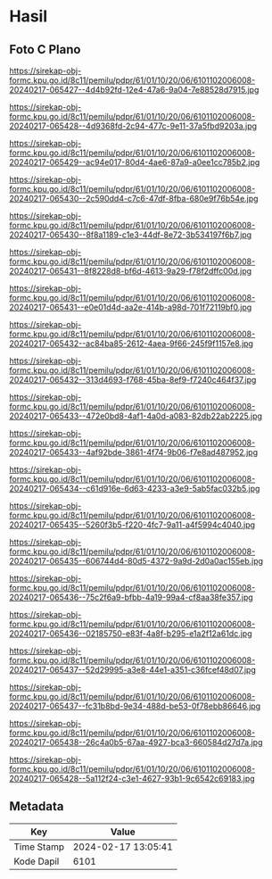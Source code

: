 # Hasil

## Foto C Plano

https://sirekap-obj-formc.kpu.go.id/8c11/pemilu/pdpr/61/01/10/20/06/6101102006008-20240217-065427--4d4b92fd-12e4-47a6-9a04-7e88528d7915.jpg

https://sirekap-obj-formc.kpu.go.id/8c11/pemilu/pdpr/61/01/10/20/06/6101102006008-20240217-065428--4d9368fd-2c94-477c-9e11-37a5fbd9203a.jpg

https://sirekap-obj-formc.kpu.go.id/8c11/pemilu/pdpr/61/01/10/20/06/6101102006008-20240217-065429--ac94e017-80d4-4ae6-87a9-a0ee1cc785b2.jpg

https://sirekap-obj-formc.kpu.go.id/8c11/pemilu/pdpr/61/01/10/20/06/6101102006008-20240217-065430--2c590dd4-c7c6-47df-8fba-680e9f76b54e.jpg

https://sirekap-obj-formc.kpu.go.id/8c11/pemilu/pdpr/61/01/10/20/06/6101102006008-20240217-065430--8f8a1189-c1e3-44df-8e72-3b534197f6b7.jpg

https://sirekap-obj-formc.kpu.go.id/8c11/pemilu/pdpr/61/01/10/20/06/6101102006008-20240217-065431--8f8228d8-bf6d-4613-9a29-f78f2dffc00d.jpg

https://sirekap-obj-formc.kpu.go.id/8c11/pemilu/pdpr/61/01/10/20/06/6101102006008-20240217-065431--e0e01d4d-aa2e-414b-a98d-701f72119bf0.jpg

https://sirekap-obj-formc.kpu.go.id/8c11/pemilu/pdpr/61/01/10/20/06/6101102006008-20240217-065432--ac84ba85-2612-4aea-9f66-245f9f1157e8.jpg

https://sirekap-obj-formc.kpu.go.id/8c11/pemilu/pdpr/61/01/10/20/06/6101102006008-20240217-065432--313d4693-f768-45ba-8ef9-f7240c464f37.jpg

https://sirekap-obj-formc.kpu.go.id/8c11/pemilu/pdpr/61/01/10/20/06/6101102006008-20240217-065433--472e0bd8-4af1-4a0d-a083-82db22ab2225.jpg

https://sirekap-obj-formc.kpu.go.id/8c11/pemilu/pdpr/61/01/10/20/06/6101102006008-20240217-065433--4af92bde-3861-4f74-9b06-f7e8ad487952.jpg

https://sirekap-obj-formc.kpu.go.id/8c11/pemilu/pdpr/61/01/10/20/06/6101102006008-20240217-065434--c61d916e-6d63-4233-a3e9-5ab5fac032b5.jpg

https://sirekap-obj-formc.kpu.go.id/8c11/pemilu/pdpr/61/01/10/20/06/6101102006008-20240217-065435--5260f3b5-f220-4fc7-9a11-a4f5994c4040.jpg

https://sirekap-obj-formc.kpu.go.id/8c11/pemilu/pdpr/61/01/10/20/06/6101102006008-20240217-065435--606744d4-80d5-4372-9a9d-2d0a0ac155eb.jpg

https://sirekap-obj-formc.kpu.go.id/8c11/pemilu/pdpr/61/01/10/20/06/6101102006008-20240217-065436--75c2f6a9-bfbb-4a19-99a4-cf8aa38fe357.jpg

https://sirekap-obj-formc.kpu.go.id/8c11/pemilu/pdpr/61/01/10/20/06/6101102006008-20240217-065436--02185750-e83f-4a8f-b295-e1a2f12a61dc.jpg

https://sirekap-obj-formc.kpu.go.id/8c11/pemilu/pdpr/61/01/10/20/06/6101102006008-20240217-065437--52d29995-a3e8-44e1-a351-c36fcef48d07.jpg

https://sirekap-obj-formc.kpu.go.id/8c11/pemilu/pdpr/61/01/10/20/06/6101102006008-20240217-065437--fc31b8bd-9e34-488d-be53-0f78ebb86646.jpg

https://sirekap-obj-formc.kpu.go.id/8c11/pemilu/pdpr/61/01/10/20/06/6101102006008-20240217-065438--26c4a0b5-67aa-4927-bca3-660584d27d7a.jpg

https://sirekap-obj-formc.kpu.go.id/8c11/pemilu/pdpr/61/01/10/20/06/6101102006008-20240217-065428--5a112f24-c3e1-4627-93b1-9c6542c69183.jpg


## Metadata

| Key        | Value               |
| ---------- | ------------------- |
| Time Stamp | 2024-02-17 13:05:41 |
| Kode Dapil | 6101                |



